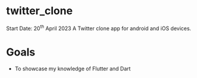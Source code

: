 # twitter_clone
Start Date: 20<sup>th</sup> April 2023
A Twitter clone app for android and iOS devices.

# Goals
- To showcase my knowledge of Flutter and Dart
